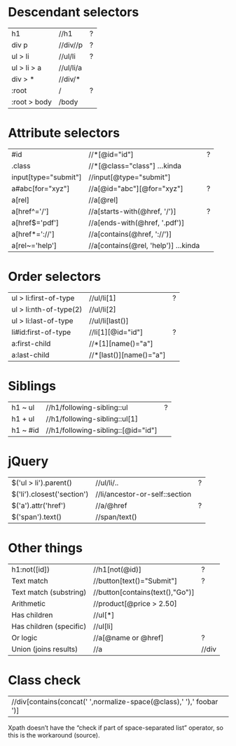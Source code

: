 # Descendant selectors

|              |           |    |
|--------------|-----------|----|
| h1           | //h1      | ?  |
| div p        | //div//p  | ?  |
| ul > li      | //ul/li   | ?  |
| ul > li > a  | //ul/li/a |    |
| div > *      | //div/*   |    |
| :root        | /         | ?  |
| :root > body | /body     |    |

# Attribute selectors

|                      |                                    |    |
|----------------------|------------------------------------|----|
| #id                  | //*[@id="id"]                      | ?  |
| .class               | //*[@class="class"] …kinda         |    |
| input[type="submit"] | //input[@type="submit"]            |    |
| a#abc[for="xyz"]     | //a[@id="abc"][@for="xyz"]         | ?  |
| a[rel]               | //a[@rel]                          |    |
| a[href^='/']         | //a[starts-with(@href, '/')]       | ?  |
| a[href$='pdf']       | //a[ends-with(@href, '.pdf')]      |    |
| a[href*='://']       | //a[contains(@href, '://')]        |    |
| a[rel~='help']       | //a[contains(@rel, 'help')] …kinda |    |

# Order selectors

|                        |                         |    |
|------------------------|-------------------------|----|
| ul > li:first-of-type  | //ul/li[1]              | ?  |
| ul > li:nth-of-type(2) | //ul/li[2]              |    |
| ul > li:last-of-type   | //ul/li[last()]         |    |
| li#id:first-of-type    | //li[1][@id="id"]       | ?  |
| a:first-child          | //*[1][name()="a"]      |    |
| a:last-child           | //*[last()][name()="a"] |    |

# Siblings

|          |                                    |    |
|----------|------------------------------------|----|
| h1 ~ ul  | //h1/following-sibling::ul         | ?  |
| h1 + ul  | //h1/following-sibling::ul[1]      |    |
| h1 ~ #id | //h1/following-sibling::[@id="id"] |    |


# jQuery

|                            |                                |    |
|----------------------------|--------------------------------|----|
| $('ul > li').parent()      | //ul/li/..                     | ?  |
| $('li').closest('section') | //li/ancestor-or-self::section |    |
| $('a').attr('href')        | //a/@href                      | ?  |
| $('span').text()           | //span/text()                  |    |

# Other things

|                         |                                 |    |
|-------------------------|---------------------------------|----|
| h1:not([id])            | //h1[not(@id)]                  | ?  |
| Text match              | //button[text()="Submit"]       | ?  |
| Text match (substring)  | //button[contains(text(),"Go")] |    |
| Arithmetic              | //product[@price > 2.50]        |    |
| Has children            | //ul[*]                         |    |
| Has children (specific) | //ul[li]                        |    |
| Or logic                | //a[@name or @href]             | ?  |
| Union (joins results)   | //a | //div                     | ?  |

# Class check

|                                                                     |
|---------------------------------------------------------------------|
| //div[contains(concat(' ',normalize-space(@class),' '),' foobar ')] |

Xpath doesn’t have the “check if part of space-separated list” operator, so this is the workaround (source).
